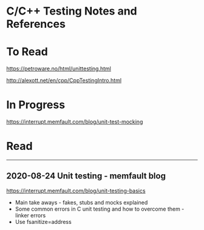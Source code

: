 # C/C++ Testing Notes and References

# To Read

https://petroware.no/html/unittesting.html

http://alexott.net/en/cpp/CppTestingIntro.html

# In Progress

https://interrupt.memfault.com/blog/unit-test-mocking

# Read

____________________________________



## 2020-08-24 Unit testing - memfault blog  

 https://interrupt.memfault.com/blog/unit-testing-basics

- Main take aways - fakes, stubs and mocks explained
- Some common errors in C unit testing and how to overcome them - linker errors 
- Use fsanitize=address